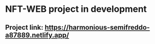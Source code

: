 # NFT-WEB project in development

## Project link: https://harmonious-semifreddo-a87889.netlify.app/
